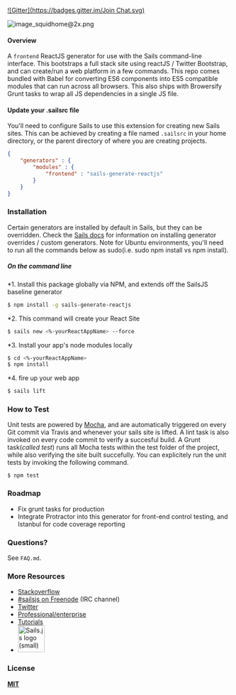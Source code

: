 [![Gitter](https://badges.gitter.im/Join Chat.svg)](https://gitter.im/erikschlegel/sails-generate-reactjs?utm_source=badge&utm_medium=badge&utm_campaign=pr-badge&utm_content=badge)

![image_squidhome@2x.png](http://i.imgur.com/RIvu9.png)

#### Overview
A `frontend` ReactJS generator for use with the Sails command-line interface. This bootstraps a full stack site using reactJS / Twitter Bootstrap, and can create/run a web platform in a few commands. This repo comes bundled with Babel for converting ES6 components into ES5 compatible modules that can run across all browsers. This also ships with Browersify Grunt tasks to wrap all JS dependencies in a single JS file. 

#### Update your .sailsrc file
You'll need to configure Sails to use this extension for creating new Sails sites. This can be achieved by creating a file named `.sailsrc` in your home directory, or the parent directory of where you are creating projects. 
```json
{
    "generators" : {
        "modules" : {
            "frontend" : "sails-generate-reactjs"
        }
    }
}
```

### Installation
Certain generators are installed by default in Sails, but they can be overridden.  Check the [Sails docs](http://sailsjs.org/#!documentation) for information on installing generator overrides / custom generators. Note for Ubuntu environments, you'll need to run all the commands below as sudo(i.e. sudo npm install vs npm install).

##### On the command line
*1. Install this package globally via NPM, and extends off the SailsJS baseline generator
```sh
$ npm install -g sails-generate-reactjs
```

*2. This command will create your React Site
```sh
$ sails new <%-yourReactAppName> --force
```

*3. Install your app's node modules locally
```sh
$ cd <%-yourReactAppName>
$ npm install
```

*4. fire up your web app
```sh
$ sails lift
```
### How to Test

Unit tests are powered by [Mocha](http://mochajs.org/), and are automatically triggered on every Git commit via Travis and whenever your sails site is lifted. A lint task is also invoked on every code commit to verify a succesful build. A Grunt task(<i>called test</i>) runs all Mocha tests within the test folder of the project, while also verifying the site built succefully. You can explicitely run the unit tests by invoking the following command. 

```shell
$ npm test
```

### Roadmap
* Fix grunt tasks for production
* Integrate Protractor into this generator for front-end control testing, and Istanbul for code coverage reporting

### Questions?

See `FAQ.md`.

### More Resources

- [Stackoverflow](http://stackoverflow.com/questions/tagged/sails.js)
- [#sailsjs on Freenode](http://webchat.freenode.net/) (IRC channel)
- [Twitter](https://twitter.com/sailsjs)
- [Professional/enterprise](https://github.com/balderdashy/sails-docs/blob/master/FAQ.md#are-there-professional-support-options)
- [Tutorials](https://github.com/balderdashy/sails-docs/blob/master/FAQ.md#where-do-i-get-help)
- <a href="http://sailsjs.org" target="_blank" title="Node.js framework for building realtime APIs."><img src="https://github-camo.global.ssl.fastly.net/9e49073459ed4e0e2687b80eaf515d87b0da4a6b/687474703a2f2f62616c64657264617368792e6769746875622e696f2f7361696c732f696d616765732f6c6f676f2e706e67" width=60 alt="Sails.js logo (small)"/></a>


### License

**[MIT](./LICENSE)**
